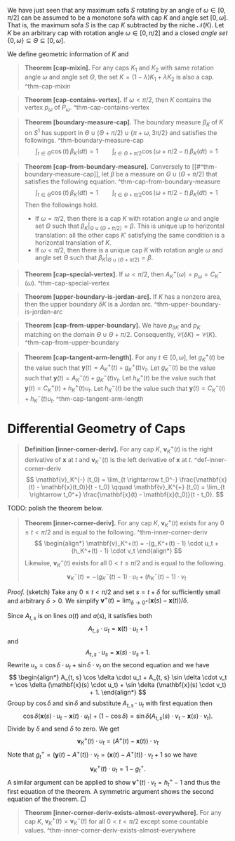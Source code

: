 We have just seen that any maximum sofa $S$ rotating by an angle of $\omega \in [0, \pi/2]$ can be assumed to be a monotone sofa with cap $K$ and angle set $[0, \omega]$. That is, the maximum sofa $S$ is the cap $K$ subtracted by the niche $\mathcal{N}(K)$.
Let $K$ be an arbitrary cap with rotation angle $\omega \in [0, \pi/2]$ and a closed _angle set_ $\left\{ 0, \omega \right\} \subseteq \Theta \subseteq \left[ 0, \omega \right]$. 

We define geometric information of $K$ and

> __Theorem [cap-mixin].__ For any caps $K_1$ and $K_2$ with same rotation angle $\omega$ and angle set $\Theta$, the set $K = (1-\lambda)K_1 + \lambda K_2$ is also a cap. ^thm-cap-mixin

> __Theorem [cap-contains-vertex].__ If $\omega < \pi/2$, then $K$ contains the vertex $p_{\omega}$ of $P_{\omega}$. ^thm-cap-contains-vertex

> __Theorem [boundary-measure-cap].__ The boundary measure $\beta_K$ of $K$ on $S^1$  has support in $\Theta \cup (\Theta + \pi/2) \cup \{\pi + \omega, 3\pi/2\}$ and satisfies the followings. ^thm-boundary-measure-cap
$$
\int_{t \in \Theta} \cos(t) \, \beta_K(dt) = 1 \qquad \int_{t \in \Theta + \pi/2} \cos\left( \omega + \pi/2 - t \right)  \, \beta_K(dt) = 1
$$

> __Theorem [cap-from-boundary-measure].__ Conversely to [[#^thm-boundary-measure-cap]], let $\beta$ be a measure on $\Theta \cup (\Theta + \pi/2)$ that satisfies the following equation.  ^thm-cap-from-boundary-measure
$$
\int_{t \in \Theta} \cos(t) \, \beta_K(dt) = 1 \qquad \int_{t \in \Theta + \pi/2} \cos\left( \omega + \pi/2 - t \right)  \, \beta_K(dt) = 1
$$
> Then the followings hold.
> 
> - If $\omega = \pi/2$, then there is a cap $K$ with rotation angle $\omega$ and angle set $\Theta$ such that $\beta_K|_{\Theta \cup (\Theta + \pi/2)} = \beta$. This is unique up to horizontal translation: all the other caps $K'$ satisfying the same condition is a horizontal translation of $K$.
> - If $\omega < \pi/2$, then there is a unique cap $K$ with rotation angle $\omega$ and angle set $\Theta$ such that $\beta_K|_{\Theta \cup (\Theta + \pi/2)} = \beta$.

> __Theorem [cap-special-vertex].__ If $\omega < \pi/2$, then $A^+_K(\omega) = p_\omega = C^-_K(\omega)$. ^thm-cap-special-vertex

> __Theorem [upper-boundary-is-jordan-arc].__ If $K$ has a nonzero area, then the upper boundary $\delta K$ is a Jordan arc. ^thm-upper-boundary-is-jordan-arc

> __Theorem [cap-from-upper-boundary].__ We have $p_{\delta K}$ and $p_K$ matching on the domain $\Theta \cup \Theta + \pi/2$. Consequently, $\mathcal{C} (\delta K) = \mathcal{C}(K)$. ^thm-cap-from-upper-boundary

> __Theorem [cap-tangent-arm-length].__ For any $t \in [0, \omega]$, let $g_K^+(t)$ be the value such that $\mathbf{y}(t) = A^+_K(t) + g_K^+(t) v_t$. Let $g_K^-(t)$ be the value such that $\mathbf{y}(t) = A^-_K(t) + g_K^-(t) v_t$. Let $h_K^+(t)$ be the value such that $\mathbf{y}(t) = C^+_K(t) + h_K^+(t) u_t$. Let $h_K^-(t)$ be the value such that $\mathbf{y}(t) = C^-_K(t) + h_K^-(t) u_t$. ^thm-cap-tangent-arm-length

# Differential Geometry of Caps

> __Definition [inner-corner-deriv].__ For any cap $K$, $\mathbf{v}_K^+ (t)$ is the right derivative of $\mathbf{x}$ at $t$ and $\mathbf{v}_K^- (t)$ is the left derivative of $\mathbf{x}$ at $t$. ^def-inner-corner-deriv
$$
\mathbf{v}_K^{-} (t_0) = \lim_{t \rightarrow t_0^-} \frac{\mathbf{x}(t) - \mathbf{x}(t_0)}{t - t_0} \qquad
\mathbf{v}_K^{+} (t_0) = \lim_{t \rightarrow t_0^+} \frac{\mathbf{x}(t) - \mathbf{x}(t_0)}{t - t_0}.
$$

TODO: polish the theorem below.

> __Theorem [inner-corner-deriv].__ For any cap $K$, $\mathbf{v}_K^+ (t)$ exists for any $0 \leq t < \pi / 2$ and is equal to the following. ^thm-inner-corner-deriv
$$
\begin{align*}
	\mathbf{v}_K^+(t) = -(g_K^+(t) - 1) \cdot u_t + (h_K^+(t) - 1) \cdot v_t
\end{align*}
$$
> Likewise, $\mathbf{v}_K^- (t)$ exists for all $0 < t \leq \pi / 2$ and is equal to the following.
$$
\begin{equation*}
	\mathbf{v}_K^-(t) = -(g_K^-(t) - 1) \cdot u_t + (h_K^-(t) - 1) \cdot v_t
\end{equation*}
$$

_Proof._ (sketch) Take any $0 \leq t < \pi / 2$ and set $s = t + \delta$ for sufficiently small and arbitrary $\delta > 0$. We simplify $\mathbf{v}^+(t) = \lim_{\delta \rightarrow 0^+}(\mathbf{x}(s) - \mathbf{x}(t)) / \delta$.
	
Since $A_{t, s}$ is on lines $a(t)$ and $a(s)$, it satisfies both $$A_{t, s} \cdot u_t = \mathbf{x}(t) \cdot u_t + 1$$ and  $$A_{t, s} \cdot u_s = \mathbf{x}(s) \cdot u_s + 1.$$
Rewrite $u_s = \cos \delta \cdot u_t + \sin \delta \cdot v_t$ on the second equation and we have
$$
\begin{align*}
	A_{t, s} \cos \delta \cdot u_t + A_{t, s} \sin \delta \cdot v_t =  	\cos \delta (\mathbf{x}(s) \cdot u_t) + \sin \delta (\mathbf{x}(s) \cdot v_t) + 1.
\end{align*}
$$
Group by $\cos \delta$ and $\sin \delta$ and substitute $A_{t, s} \cdot u_t$ with first equation then
$$ \cos \delta (\mathbf{x}(s) \cdot u_t - \mathbf{x}(t) \cdot u_t) + (1 - \cos \delta)
	= \sin \delta (A_{t, s}  (s) \cdot v_t - \mathbf{x}(s) \cdot v_t) .
	$$
Divide by $\delta$ and send $\delta$ to zero. We get
$$ \mathbf{v}_K^+(t) \cdot u_t  = (A^+(t) - \mathbf{x}(t)) \cdot v_t$$
Note that $g_t^+ = (\mathbf{y}(t) - A^+(t)) \cdot v_t = (\mathbf{x}(t) - A^+(t))\cdot v_t + 1$ so we have 
$$ \mathbf{v}_K^+(t) \cdot u_t = 1 - g_t ^+.$$
A similar argument can be applied to show $\mathbf{v}^+(t) \cdot v_t = h_t^+ - 1$ and thus the first equation of the theorem.  A symmetric argument shows the second equation of the theorem.  □

> __Theorem [inner-corner-deriv-exists-almost-everywhere].__ For any cap $K$, $\mathbf{v}_K^+ (t) = \mathbf{v}_K^-(t)$ for all $0 < t < \pi / 2$ except some countable values. ^thm-inner-corner-deriv-exists-almost-everywhere